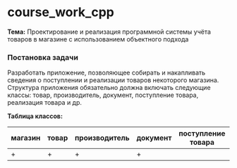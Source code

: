 # course_work_cpp
**Тема:** Проектирование и реализация программной системы учёта товаров в магазине с использованием объектного подхода

### Постановка задачи

Разработать приложение, позволяющее собирать и накапливать сведения о поступлении и реализации товаров некоторого магазина. 
Структура приложения обязательно должна включать следующие классы: товар, производитель, документ, поступление товара, реализация товара и др.

**Таблица классов:**

|магазин|товар|производитель|документ|поступление товара|реализация товара|
|-------|-----|-------------|--------|------------------|-----------------|
|+      |+    |+            |+       |                  |                 |
